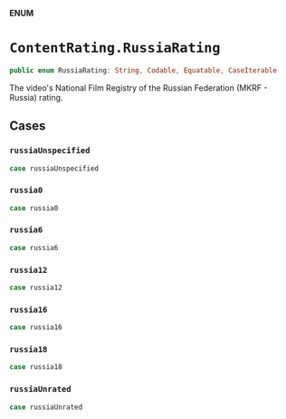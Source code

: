 **ENUM**

# `ContentRating.RussiaRating`

```swift
public enum RussiaRating: String, Codable, Equatable, CaseIterable
```

The video's National Film Registry of the Russian Federation (MKRF - Russia) rating.

## Cases
### `russiaUnspecified`

```swift
case russiaUnspecified
```

### `russia0`

```swift
case russia0
```

### `russia6`

```swift
case russia6
```

### `russia12`

```swift
case russia12
```

### `russia16`

```swift
case russia16
```

### `russia18`

```swift
case russia18
```

### `russiaUnrated`

```swift
case russiaUnrated
```
